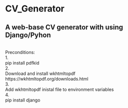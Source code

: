 # CV_Generator
<h2>A web-base CV generator with using Django/Pyhon </h2>  <br>
Preconditions: <br>
1. <br>
pip install pdfkid <br>
2. <br>
Download and install wkhtmltopdf  <br>
https://wkhtmltopdf.org/downloads.html <br>
3. <br>
Add wkhtmltopdf inistal file to environment variables <br>
4. <br>
pip install django
